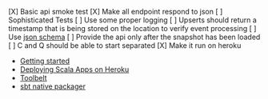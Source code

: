[X] Basic api smoke test
[X] Make all endpoint respond to json
[ ] Sophisticated Tests
[ ] Use some proper logging
[ ] Upserts should return a timestamp that is being stored on the location to verify event processing
[ ] Use [json schema](https://blog.heroku.com/archives/2014/1/8/json_schema_for_heroku_platform_api)
[ ] Provide the api only after the snapshot has been loaded
[ ] C and Q should be able to start separated
[X] Make it run on heroku
  * [Getting started](https://devcenter.heroku.com/articles/getting-started-with-scala#set-up)
  * [Deploying Scala Apps on Heroku](https://devcenter.heroku.com/articles/deploying-scala)
  * [Toolbelt](https://toolbelt.heroku.com/)
  * [sbt native packager](https://github.com/sbt/sbt-native-packager)
